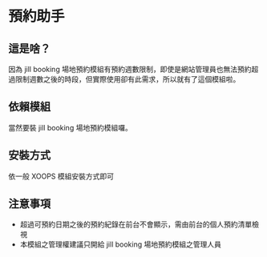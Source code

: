 # 預約助手

## 這是啥？

因為 jill booking 場地預約模組有預約週數限制，即使是網站管理員也無法預約超過限制週數之後的時段，但實際使用卻有此需求，所以就有了這個模組啦。

## 依賴模組

當然要裝 jill booking 場地預約模組囉。

## 安裝方式

依一般 XOOPS 模組安裝方式即可

## 注意事項

- 超過可預約日期之後的預約紀錄在前台不會顯示，需由前台的個人預約清單檢視
- 本模組之管理權建議只開給 jill booking 場地預約模組之管理人員